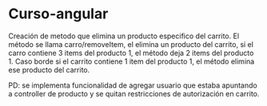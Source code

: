 # Curso-angular
Creación de metodo que elimina un producto especifico del carrito.
El método se llama carro/removeItem, el elimina un producto del carrito, si el carro contiene 3 items del producto 1, el método deja 2 items del producto 1.
Caso borde si el carrito contiene 1 item del producto 1, el método elimina ese producto del carrito.

PD: se implementa funcionalidad de agregar usuario que estaba apuntando a controller de producto y se quitan restricciones de autorización en carrito. 
